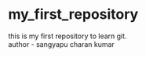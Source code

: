 # my_first_repository
this is my first repository to learn git.
<br/>
author - sangyapu charan kumar
